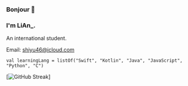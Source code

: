 ### Bonjour 👋

### I'm LiAn_.
An international student.  

Email: shiyu46@icloud.com  

```
val learningLang = listOf("Swift", "Kotlin", "Java", "JavaScript", "Python", "C")
```

[![GitHub Streak](https://streak-stats.demolab.com?user=L1-An&locale=zh_Hans)]
